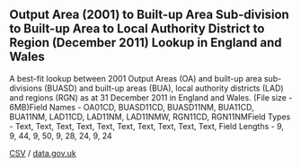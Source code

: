 ## Output Area (2001) to Built-up Area Sub-division to Built-up Area to Local Authority District to Region (December 2011) Lookup in England and Wales

A best-fit lookup between 2001 Output Areas (OA) and built-up area sub-divisions (BUASD) and built-up areas (BUA), local authority districts (LAD) and regions (RGN) as at 31 December 2011 in England and Wales. (File size - 6MB)Field Names - OA01CD, BUASD11CD, BUASD11NM, BUA11CD, BUA11NM, LAD11CD, LAD11NM, LAD11NMW, RGN11CD, RGN11NMField Types - Text, Text, Text, Text, Text, Text, Text, Text, Text, Text, Field Lengths - 9, 9, 44, 9, 50, 9, 28, 24, 9, 24

[CSV](csv/229.csv) / [data.gov.uk](https://data.gov.uk/dataset/f9339a7f-4324-4e8b-b9b0-18338c745e2b/output-area-2001-to-built-up-area-sub-division-to-built-up-area-to-local-authority-district-to-region-december-2011-lookup-in-england-and-wales)

